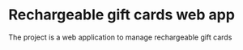# Rechargeable gift cards web app 
The project is a web application to manage rechargeable gift cards
